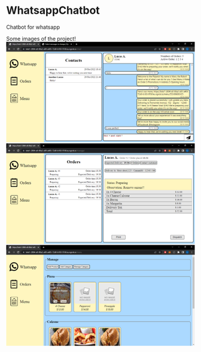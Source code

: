 # WhatsappChatbot
 Chatbot for whatsapp

Some images of the project!
![alt text](https://github.com/123f0ur5/WhatsappChatbot/blob/main/ChatBot/Project%20images/Restaurant%20Chat.png?raw=true)
![alt text](https://github.com/123f0ur5/WhatsappChatbot/blob/main/ChatBot/Project%20images/Restaurant%20Orders.png?raw=true)
![alt text](https://github.com/123f0ur5/WhatsappChatbot/blob/main/ChatBot/Project%20images/Restaurant%20Menu.png?raw=true)
